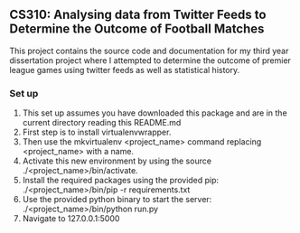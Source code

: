 ## CS310: Analysing data from Twitter Feeds to Determine the Outcome of Football Matches

This project contains the source code and documentation for my third year dissertation project where I attempted to determine the outcome of premier league games using twitter feeds as well as statistical history.

### Set up

1. This set up assumes you have downloaded this package and are in the current directory reading this README.md
2. First step is to install virtualenvwrapper.
3. Then use the mkvirtualenv <project_name> command replacing <project_name> with a name.
4. Activate this new environment by using the source ./<project_name>/bin/activate.
5. Install the required packages using the provided pip: ./<project_name>/bin/pip -r requirements.txt
6. Use the provided python binary to start the server: ./<project_name>/bin/python run.py
7. Navigate to 127.0.0.1:5000
